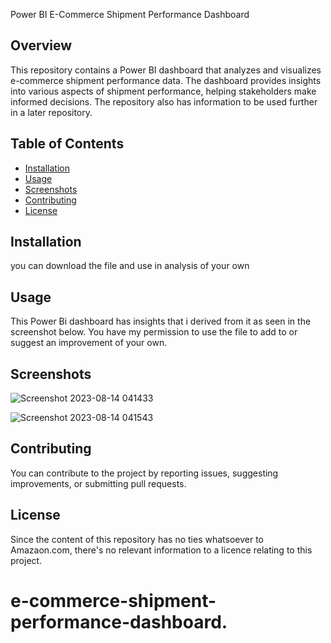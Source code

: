 Power BI E-Commerce Shipment Performance Dashboard

## Overview

This repository contains a Power BI dashboard that analyzes and visualizes e-commerce shipment performance data. The dashboard provides insights into various aspects of shipment performance, helping stakeholders make informed decisions. The repository also has information to be used further in a later repository.

## Table of Contents

- [Installation](#installation)
- [Usage](#usage)
- [Screenshots](#screenshots)
- [Contributing](#contributing)
- [License](#license)

## Installation

you can download the file and use in analysis of your own

## Usage

This Power Bi dashboard has insights that i derived from it as seen in the screenshot below. You have my permission to use the file to add to or suggest an improvement of your own.

## Screenshots

![Screenshot 2023-08-14 041433](https://github.com/gbengaamzart2023/e-commerce-shipment-performance-dashboard./assets/133873609/968c694b-1e63-4652-a4a6-45ce926199b4)

![Screenshot 2023-08-14 041543](https://github.com/gbengaamzart2023/e-commerce-shipment-performance-dashboard./assets/133873609/9467ebb3-0b43-4be5-99f9-4e4b2a89660d)

## Contributing

You can contribute to the project by reporting issues, suggesting improvements, or submitting pull requests.

## License

Since the content of this repository has no ties whatsoever to Amazaon.com, there's no relevant information to a licence relating to this project.

# e-commerce-shipment-performance-dashboard.
